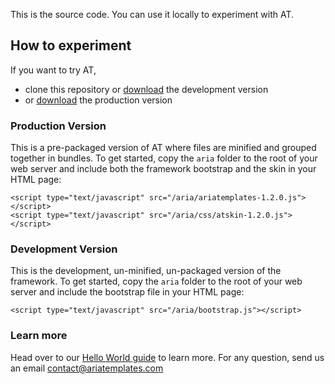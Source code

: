 This is the source code. You can use it locally to experiment with AT.

## How to experiment

If you want to try AT,

- clone this repository or [download](http://ariatemplates.com/download) the development version
- or [download](http://ariatemplates.com/download) the production version

### Production Version

This is a pre-packaged version of AT where files are minified and grouped together in bundles.
To get started, copy the `aria` folder to the root of your web server and include both the framework bootstrap and the skin in your HTML page:

    <script type="text/javascript" src="/aria/ariatemplates-1.2.0.js"></script>
    <script type="text/javascript" src="/aria/css/atskin-1.2.0.js"></script>

### Development Version

This is the development, un-minified, un-packaged version of the framework.
To get started, copy the `aria` folder to the root of your web server and include the bootstrap file in your HTML page:

    <script type="text/javascript" src="/aria/bootstrap.js"></script>

### Learn more

Head over to our [Hello World guide](http://ariatemplates.com/guides/hello/) to learn more.
For any question, send us an email contact@ariatemplates.com
